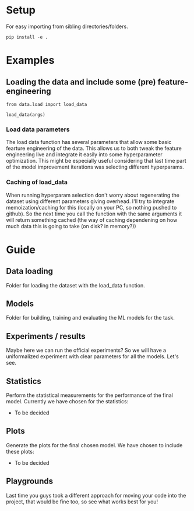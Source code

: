 # Setup

For easy importing from sibling directories/folders.

```
pip install -e .
```

# Examples

## Loading the data and include some (pre) feature-engineering
```
from data.load import load_data

load_data(args)
```

### Load data parameters
The load data function has several parameters that allow some basic fearture engineering of the data. This allows us to both tweak the feature engineering live and integrate it easily into some hyperparameter optimization. This might be especially useful considering that last time part of the model improvement iterations was selecting different hyperparams.

### Caching of load_data
When running hyperparam selection don't worry about regenerating the dataset using different parameters giving overhead. I'll try to integrate memoization/caching for this (locally on your PC, so nothing pushed to github). So the next time you call the function with the same arguments it will return something cached (the way of caching dependening on how much data this is going to take (on disk? in memory?))

# Guide

## Data loading
Folder for loading the dataset with the load_data function.

## Models
Folder for building, training and evaluating the ML models for the task. 

## Experiments / results
Maybe here we can run the official experiments? So we will have a uniformalized experiment with clear parameters for all the models. Let's see.

## Statistics
Perform the statistical measurements for the performance of the final model. Currently we have chosen for the statistics:
- To be decided

## Plots
Generate the plots for the final chosen model. We have chosen to include these plots:
- To be decided

## Playgrounds
Last time you guys took a different approach for moving your code into the project, that would be fine too, so see what works best for you!
